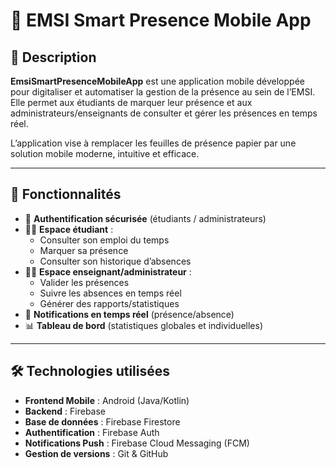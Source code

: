 # 📱 EMSI Smart Presence Mobile App

## 📌 Description
**EmsiSmartPresenceMobileApp** est une application mobile développée pour digitaliser et automatiser la gestion de la présence au sein de l’EMSI.  
Elle permet aux étudiants de marquer leur présence et aux administrateurs/enseignants de consulter et gérer les présences en temps réel.

L’application vise à remplacer les feuilles de présence papier par une solution mobile moderne, intuitive et efficace.

---

## 🚀 Fonctionnalités
- 🔑 **Authentification sécurisée** (étudiants / administrateurs)
- 👨‍🎓 **Espace étudiant** :
  - Consulter son emploi du temps
  - Marquer sa présence
  - Consulter son historique d’absences
- 🧑‍🏫 **Espace enseignant/administrateur** :
  - Valider les présences
  - Suivre les absences en temps réel
  - Générer des rapports/statistiques
- 🔔 **Notifications en temps réel** (présence/absence)
- 📊 **Tableau de bord** (statistiques globales et individuelles)

---

## 🛠️ Technologies utilisées
- **Frontend Mobile** : Android (Java/Kotlin) 
- **Backend** :  Firebase
- **Base de données** : Firebase Firestore
- **Authentification** : Firebase Auth 
- **Notifications Push** : Firebase Cloud Messaging (FCM)
- **Gestion de versions** : Git & GitHub
